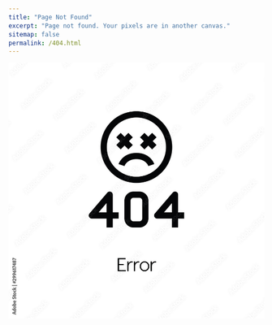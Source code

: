 ```yaml
---
title: "Page Not Found"
excerpt: "Page not found. Your pixels are in another canvas."
sitemap: false
permalink: /404.html
---
```


![error.jpg](../assets/images/404.jpg)
